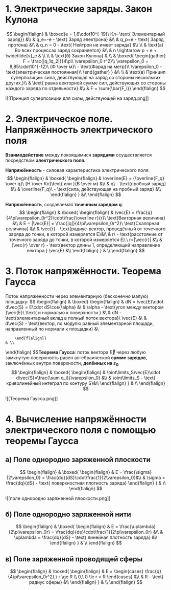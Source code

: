 # 1. Электрические заряды. Закон Кулона
$$
\begin{flalign}
	& \boxed{e = 1,6\cdot10^{-19}\ Кл- \text{ Элементарный заряд}} &\\
	& q_e=-e - \text{ Заряд электрона} &\\
	& q_p=e - \text{ Заряд протона} &\\
	& q_n = 0 - \text{ Нейтрон не имеет заряда} &\\
	\\
	& \text{a) Во всех процессах заряд сохраняется} &\\
	& n \rightarrow p + e + \widetilde{v}_e & \\
	\\
	& \text{б) Закон Кулона} & \\
	& 
	\boxed{
		\begin{gather}
			F = \frac{|q_1q_2|}{4\pi\ \varepsilon_0 r^2}\\
			\varepsilon_0 = 8,85\cdot10^{-12}\ {Ф \over м}\ - \text{Фарад на метр}\\
			\varepsilon_0 - \text{электрическая постоянная}\\
		\end{gather}
	} &\\
	\\
	& \text{в) Принцип суперпозиции: сила, действующая на заряд со стороны нескольких других,}\\
	& \text{ равна векторной сумме сил, действующих со стороны каждого заряда по отдельности} &\\
	& F = \sum{\bar{F_i}}
\end{flalign}
$$

![[Принцип суперпозиции для силы, действующей на заряд.png]]
# 2. Электрическое поле. Напряжённость электрического поля
**Взаимодействие** между покоящимися **зарядами** осуществляется посредством **электрического поля.**

**Напряжённость** - силовая характеристика электрического поля:
$$
\begin{flalign}
	&
	\boxed{
		\begin{flalign}
			& \overline{E} = {\overline{F_q} \over q}\ {Н \over Кл}\text{ или }{В \over м} &\\
			& q\ - \text{пробный заряд} &\\
			& \overline{F_q}\ - \text{сила, действующая на пробный заряд} &\\
		\end{flalign}
	}
	&\\
\end{flalign}
$$

**Напряжённость**, создаваемая **точечным зарядом q**:
$$
\begin{flalign}
	&
	\boxed{
		\begin{flalign}
			& \vec{E} = \frac{q}{4\pi\varepsilon_0r^2}\cdot\frac{\overline r}{r}\ \text{Векторная величина} &\\
			& E = |\vec{E}| = \frac{|q|}{4\pi\varepsilon_0r^2}\ \text{Скалярная величина} &\\
			& \vec{r} - \text{радиус-вектор, проведённый от точечного заряда до точки, в которой измеряется E}&\\
			& r\ - \text{расстояние от точечного заряда до точки, в которой измеряется E}.\ r=|\vec{r}| &\\
			& {\vec{r} \over r} - \text{вектор длины 1, определяющий направление вектора } \vec{E} &\\
		\end{flalign}
	}
	& \\
\end{flalign}
$$

# 3. Поток напряжённости. Теорема Гаусса
Поток напряжённости через элементарную (бесконечно малую) площадку: $$
\begin{flalign}
	& \boxed{
		\begin{flalign}
			& dN = \vec{E}\cdot d\vec{S} = E\cdot dS\cos{\alpha} &\\
			& \alpha - \text{угол между вектором }\vec{E}\ \text{ и нормалью к поверхности } &\\
			& dN - \text{элементарный вклад в полный поток вектора}\ \vec{E} &\\
			& d\vec{S} - \text{вектор, по модулю равный элементарной площади, направленный по нормали к площадки} &\\
			
		\end{flalign}}
	& \\
\end{flalign}
$$**Теорема Гаусса**: поток вектора $\vec E$ через любую замкнутую поверхность равен алгебраической **сумме зарядов**, заключённых внутри поверхности, **делённых на $\varepsilon_0$** $$
\begin{flalign}
	&
	\boxed{
		\begin{flalign}
			& \oint\limits_S\vec{E}\cdot d\vec{S}=\frac{\sum q_i}{\varepsilon_0} &\\
			& \oint\limits_S - \text{ криволинейный интеграл по контуру S}&\\
		\end{flalign}
	}
	& \\
\end{flalign}
$$

![[Теорема Гаусса.png]]
# 4. Вычисление напряжённости электрического поля с помощью теоремы Гаусса
## а) Поле однородно заряженной плоскости
$$
\begin{flalign}
	&
	\boxed{
		\begin{flalign}
			& E = \frac{\sigma}{2\varepsilon_0} = \frac{dq}{dS}\cdot\frac{1}{2\varepsilon_0}&\\
			& \sigma = \frac{dq}{dS} - \text{ поверхностная плотность заряда}
		\end{flalign}
	}
	& \\
\end{flalign}
$$


![[поле однородно заряженной плоскости.png]]
## б) Поле однородно заряженной нити
$$
\begin{flalign}
	&
	\boxed{
		\begin{flalign}
			& E = \frac{\uplambda}{2\pi\varepsilon_0r} = \frac{dq}{de}\cdot\frac{1}{2\pi\varepsilon_0r} &\\
			& \uplambda = \frac{dq}{dS} - \text{ линейная плотность заряда} &\\
		\end{flalign}
	}
	& \\
\end{flalign}
$$
## в) Поле заряженной проводящей сферы
$$
\begin{flalign}
	&
	\boxed{
		\begin{flalign}
			 &
			 E =
			 \begin{cases}
				 \frac{q}{4\pi\varepsilon_0r^2},\ r \ge R \\
				 0,\ 0 \le r < R
			 \end{cases}
			 &\\
			 & R - \text{ радиус сферы} &\\
		\end{flalign}
	}
	& \\
\end{flalign}
$$
